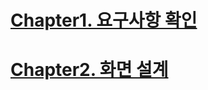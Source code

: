 [chapter1]: https://github.com/Lokie89/Kisa/tree/master/Subject1/Chapter1 "move"
[chapter2]: https://github.com/Lokie89/Kisa/tree/master/Subject1/Chapter2 "move"
# [Chapter1. 요구사항 확인][chapter1]
# [Chapter2. 화면 설계][chapter2]
